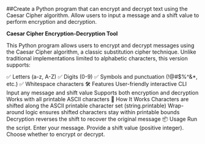 ##Create a Python program that can encrypt and decrypt text using the Caesar Cipher algorithm. Allow users to input a message and a shift value to perform encryption and decryption.

**Caesar Cipher Encryption-Decryption Tool**

This Python program allows users to encrypt and decrypt messages using the Caesar Cipher algorithm, a classic substitution cipher technique. Unlike traditional implementations limited to alphabetic characters, this version supports:

✅ Letters (a-z, A-Z)
✅ Digits (0-9)
✅ Symbols and punctuation (!@#$%^&*, etc.)
✅ Whitespace characters
🛠 Features
User-friendly interactive CLI
Input any message and shift value
Supports both encryption and decryption
Works with all printable ASCII characters
🚀 How It Works
Characters are shifted along the ASCII printable character set (string.printable)
Wrap-around logic ensures shifted characters stay within printable bounds
Decryption reverses the shift to recover the original message
📦 Usage
Run the script.
Enter your message.
Provide a shift value (positive integer).
Choose whether to encrypt or decrypt.
